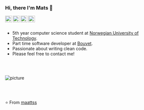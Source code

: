 ### Hi, there I'm Mats 👋

<a href="https://twitter.com/maattss">
  <img align="left" alt="Mats Twitter" width="22px" src="https://cdn.jsdelivr.net/npm/simple-icons@v3/icons/twitter.svg" />
</a>
<a href="https://www.instagram.com/matstyldum/">
  <img align="left" alt="Mats Intagram" width="22px" src="https://cdn.jsdelivr.net/npm/simple-icons@v3/icons/instagram.svg" />
</a>
<a href="https://www.linkedin.com/in/mtyldum/">
  <img align="left" alt="Mats LinkdeIN" width="22px" src="https://cdn.jsdelivr.net/npm/simple-icons@v3/icons/linkedin.svg" />
</a>
<a href="mailto:ma.tyldum@gmail.com">
  <img align="left" alt="Mats Gmail" width="22px" src="https://cdn.jsdelivr.net/npm/simple-icons@v3/icons/gmail.svg" />
</a>

<br />
<br />

- 5th year computer science student at [Norwegian University of Technology](https://www.ntnu.edu/).
- Part time software developer at [Bouvet](https://en.bouvet.no/).
- Passionate about writing clean code.
- Please feel free to contact me!

<br />
<br />

![picture](https://raw.githubusercontent.com/saadeghi/saadeghi/master/dino.gif)

<br />
<br />

⭐️ From [maattss](https://github.com/maattss)

<!--
**maattss/maattss** is a ✨ _special_ ✨ repository because its `README.md` (this file) appears on your GitHub profile.
-->
